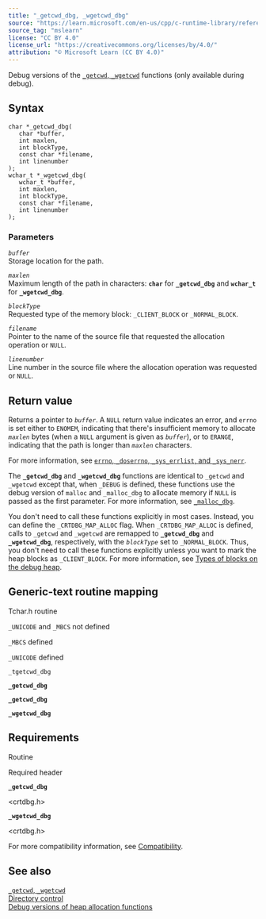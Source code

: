 ```yaml
---
title: "_getcwd_dbg, _wgetcwd_dbg"
source: "https://learn.microsoft.com/en-us/cpp/c-runtime-library/reference/getcwd-dbg-wgetcwd-dbg?view=msvc-170"
source_tag: "mslearn"
license: "CC BY 4.0"
license_url: "https://creativecommons.org/licenses/by/4.0/"
attribution: "© Microsoft Learn (CC BY 4.0)"
---
```

Debug versions of the [`_getcwd`, `_wgetcwd`](https://learn.microsoft.com/en-us/cpp/c-runtime-library/reference/getcwd-wgetcwd?view=msvc-170) functions (only available during debug).

## Syntax

```
char *_getcwd_dbg(
   char *buffer,
   int maxlen,
   int blockType,
   const char *filename,
   int linenumber
);
wchar_t *_wgetcwd_dbg(
   wchar_t *buffer,
   int maxlen,
   int blockType,
   const char *filename,
   int linenumber
);
```

### Parameters

_`buffer`_  
Storage location for the path.

_`maxlen`_  
Maximum length of the path in characters: **`char`** for **`_getcwd_dbg`** and **`wchar_t`** for **`_wgetcwd_dbg`**.

_`blockType`_  
Requested type of the memory block: `_CLIENT_BLOCK` or `_NORMAL_BLOCK`.

_`filename`_  
Pointer to the name of the source file that requested the allocation operation or `NULL`.

_`linenumber`_  
Line number in the source file where the allocation operation was requested or `NULL`.

## Return value

Returns a pointer to _`buffer`_. A `NULL` return value indicates an error, and `errno` is set either to `ENOMEM`, indicating that there's insufficient memory to allocate _`maxlen`_ bytes (when a `NULL` argument is given as _`buffer`_), or to `ERANGE`, indicating that the path is longer than _`maxlen`_ characters.

For more information, see [`errno`, `_doserrno`, `_sys_errlist`, and `_sys_nerr`](https://learn.microsoft.com/en-us/cpp/c-runtime-library/errno-doserrno-sys-errlist-and-sys-nerr?view=msvc-170).

The **`_getcwd_dbg`** and **`_wgetcwd_dbg`** functions are identical to `_getcwd` and `_wgetcwd` except that, when `_DEBUG` is defined, these functions use the debug version of `malloc` and `_malloc_dbg` to allocate memory if `NULL` is passed as the first parameter. For more information, see [`_malloc_dbg`](https://learn.microsoft.com/en-us/cpp/c-runtime-library/reference/malloc-dbg?view=msvc-170).

You don't need to call these functions explicitly in most cases. Instead, you can define the `_CRTDBG_MAP_ALLOC` flag. When `_CRTDBG_MAP_ALLOC` is defined, calls to `_getcwd` and `_wgetcwd` are remapped to **`_getcwd_dbg`** and **`_wgetcwd_dbg`**, respectively, with the _`blockType`_ set to `_NORMAL_BLOCK`. Thus, you don't need to call these functions explicitly unless you want to mark the heap blocks as `_CLIENT_BLOCK`. For more information, see [Types of blocks on the debug heap](https://learn.microsoft.com/en-us/cpp/c-runtime-library/crt-debug-heap-details?view=msvc-170#types-of-blocks-on-the-debug-heap).

## Generic-text routine mapping

Tchar.h routine

`_UNICODE` and `_MBCS` not defined

`_MBCS` defined

`_UNICODE` defined

`_tgetcwd_dbg`

**`_getcwd_dbg`**

**`_getcwd_dbg`**

**`_wgetcwd_dbg`**

## Requirements

Routine

Required header

**`_getcwd_dbg`**

<crtdbg.h>

**`_wgetcwd_dbg`**

<crtdbg.h>

For more compatibility information, see [Compatibility](https://learn.microsoft.com/en-us/cpp/c-runtime-library/compatibility?view=msvc-170).

## See also

[`_getcwd`, `_wgetcwd`](https://learn.microsoft.com/en-us/cpp/c-runtime-library/reference/getcwd-wgetcwd?view=msvc-170)  
[Directory control](https://learn.microsoft.com/en-us/cpp/c-runtime-library/directory-control?view=msvc-170)  
[Debug versions of heap allocation functions](https://learn.microsoft.com/en-us/cpp/c-runtime-library/debug-versions-of-heap-allocation-functions?view=msvc-170)
